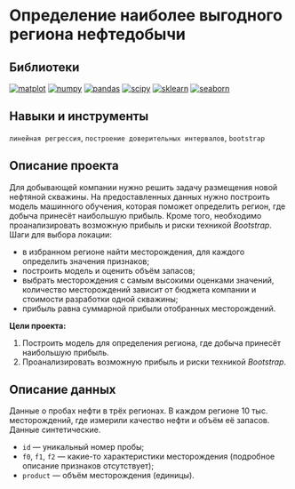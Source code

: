 # Определение наиболее выгодного региона нефтедобычи
## Библиотеки
[![matplot](https://badgen.net/badge/matplotlib/3.3.4/yellow)](https://matplotlib.org/)
[![numpy](https://badgen.net/badge/numpy/1.21.1/yellow)](https://numpy.org/)
[![pandas](https://badgen.net/badge/pandas/1.2.4/yellow)](https://pandas.pydata.org/)
[![scipy](https://badgen.net/badge/scipy/1.8.0/yellow)](https://scipy.org/)
[![sklearn](https://badgen.net/badge/sklearn/0.24.1/yellow)](https://scikit-learn.org/stable/)
[![seaborn](https://badgen.net/badge/seaborn/0.11.1/yellow)](https://seaborn.pydata.org/)

## Навыки и инструменты
`линейная регрессия`, `построение доверительных интервалов`, `bootstrap`

## Описание проекта
Для добывающей компании нужно решить задачу размещения новой нефтяной скважины.
На предоставленных данных нужно построить модель машинного обучения, которая поможет определить регион, где добыча принесёт наибольшую прибыль. Кроме того, необходимо проанализировать возможную прибыль и риски техникой *Bootstrap*.
Шаги для выбора локации:
- в избранном регионе найти месторождения, для каждого определить значения признаков;
- построить модель и оценить объём запасов;
- выбрать месторождения с самым высокими оценками значений, количество месторождений зависит от бюджета компании и стоимости разработки одной скважины;
- прибыль равна суммарной прибыли отобранных месторождений.

**Цели проекта:** 
1. Построить модель для определения региона, где добыча принесёт наибольшую прибыль. 
2. Проанализировать возможную прибыль и риски техникой *Bootstrap*.

## Описание данных
Данные о пробах нефти в трёх регионах. В каждом регионе 10 тыс. месторождений, где измерили качество нефти и объём её запасов. Данные синтетические. 
* `id` — уникальный номер пробы;
* `f0`, `f1`, `f2` — какие-то характеристики месторождения (подробное описание признаков отсутствует);
* `product` — объём месторождения (единицы).
